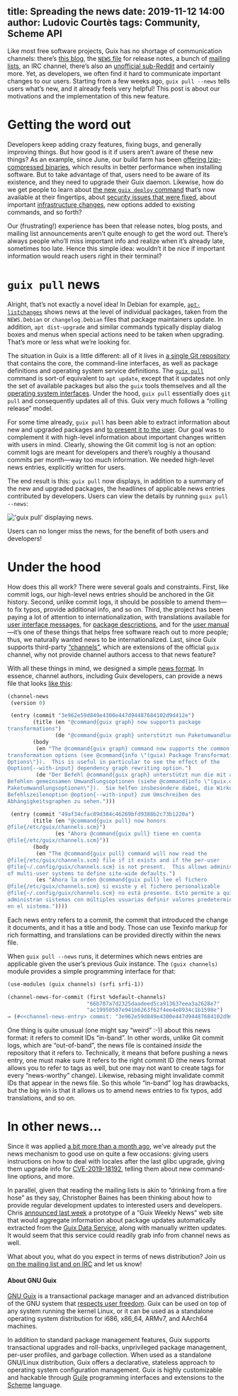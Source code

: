 title: Spreading the news
date: 2019-11-12 14:00
author: Ludovic Courtès
tags: Community, Scheme API
---

Like most free software projects, Guix has no shortage of communication
channels: there’s [this blog](https://guix.gnu.org/blog), the [`NEWS`
file](https://git.savannah.gnu.org/cgit/guix.git/tree/NEWS) for release
notes, a bunch of [mailing lists](https://guix.gnu.org/contact), an IRC
channel, there’s also an [unofficial
sub-Reddit](https://www.reddit.com/r/GUIX/) and certainly more.  Yet, as
developers, we often find it hard to communicate important changes to
our users.  Starting from a few weeks ago, `guix pull --news` tells
users what’s new, and it already feels very helpful!  This post is about
our motivations and the implementation of this new feature.

# Getting the word out

Developers keep adding crazy features, fixing bugs, and generally
improving things.  But how good is it if users aren’t aware of these new
things?  As an example, since June, our build farm has been [offering
lzip-compressed
binaries](https://guix.gnu.org/blog/2019/substitutes-are-now-available-as-lzip/),
which results in better performance when installing software.  But to
take advantage of that, users need to be aware of its existence, and
they need to upgrade their Guix daemon.  Likewise, how do we get people
to learn about [the new `guix deploy`
command](https://guix.gnu.org/blog/2019/managing-servers-with-gnu-guix-a-tutorial/)
that’s now available at their fingertips, about [security issues that
were fixed](https://guix.gnu.org/blog/tags/security-advisory/), about
important [infrastructure
changes](https://lists.gnu.org/archive/html/info-guix/2019-06/msg00001.html),
new options added to existing commands, and so forth?

Our (frustrating!) experience has been that release notes, blog posts,
and mailing list announcements aren’t quite enough to get the word out.
There’s always people who’ll miss important info and realize when it’s
already late, sometimes too late.  Hence this simple idea: wouldn’t it
be nice if important information would reach users right in their
terminal?

# `guix pull` news

Alright, that’s not exactly a novel idea!  In Debian for example,
[`apt-listchanges`](https://manpages.debian.org/testing/apt-listchanges/apt-listchanges.1.en.html)
shows news at the level of individual packages, taken from the
`NEWS.Debian` or `changelog.Debian` files that package maintainers
update.  In addition, `apt dist-upgrade` and similar commands typically
display dialog boxes and menus when special actions need to be taken
when upgrading.  That’s more or less what we’re looking for.

The situation in Guix is a little different: all of it lives in [a
single Git repository](https://git.savannah.gnu.org/cgit/guix.git/) that
contains the core, the command-line interfaces, as well as package
definitions and operating system service definitions.  The [`guix
pull`](https://guix.gnu.org/manual/devel/en/html_node/Invoking-guix-pull.html)
command is sort-of equivalent to `apt update`, except that it updates
not only the set of available packages but also the `guix` tools
themselves and all the [operating system
interfaces](https://guix.gnu.org/manual/devel/en/html_node/Using-the-Configuration-System.html).
Under the hood, `guix pull` essentially does `git pull` and consequently
updates all of this.  Guix very much follows a “rolling release” model.

For some time already, `guix pull` has been able to extract information
about new and upgraded packages and [to present it to the
user](https://guix.gnu.org/blog/2018/multi-dimensional-transactions-and-rollbacks-oh-my/).
Our goal was to complement it with high-level information about
important changes written with users in mind.  Clearly, showing the Git
commit log is not an option: commit logs are meant for developers and
there’s roughly a thousand commits per month—way too much information.
We needed high-level news entries, explicitly written for users.

The end result is this: `guix pull` now displays, in addition to a
summary of the new and upgraded packages, the headlines of applicable
news entries contributed by developers.  Users can view the details by
running `guix pull --news`:

!['guix pull' displaying news.](https://guix.gnu.org/static/blog/img/guix-pull-news.gif)

Users can no longer miss the news, for the benefit of both users and
developers!

# Under the hood

How does this all work?  There were several goals and constraints.
First, like commit logs, our high-level news entries should be anchored
in the Git history.  Second, unlike commit logs, it should be possible
to amend them—to fix typos, provide additional info, and so on.  Third,
the project has been paying a lot of attention to internationalization,
with translations available for [user interface
messages](https://translationproject.org/domain/guix.html), for [package
descriptions](https://translationproject.org/domain/guix-packages.html),
and for the [user manual](https://guix.gnu.org/manual/)—it’s one of
these things that helps free software reach out to more people; thus, we
naturally wanted news to be internationalized.  Last, since Guix
supports third-party
[“channels”](https://guix.gnu.org/manual/devel/en/html_node/Channels.html),
which are extensions of the official `guix` channel, why not provide
channel authors access to that news feature?

With all these things in mind, we designed a simple [news
format](https://guix.gnu.org/manual/devel/en/html_node/Channels.html#Writing-Channel-News).
In essence, channel authors, including Guix developers, can provide a
news file that looks [like
this](https://git.savannah.gnu.org/cgit/guix.git/tree/etc/news.scm):

```scheme
(channel-news
 (version 0)

 (entry (commit "3e962e59d849e4300e447d94487684102d9d412e")
        (title (en "@command{guix graph} now supports package
transformations")
               (de "@command{guix graph} unterstützt nun Paketumwandlungen"))
        (body
         (en "The @command{guix graph} command now supports the common package
transformation options (see @command{info \"(guix) Package Transformation
Options\"}).  This is useful in particular to see the effect of the
@option{--with-input} dependency graph rewriting option.")
         (de "Der Befehl @command{guix graph} unterstützt nun die mit anderen
Befehlen gemeinsamen Umwandlungsoptionen (siehe @command{info \"(guix.de)
Paketumwandlungsoptionen\"}).  Sie helfen insbesondere dabei, die Wirkung der
Befehlszeilenoption @option{--with-input} zum Umschreiben des
Abhängigkeitsgraphen zu sehen.")))

 (entry (commit "49af34cfac89d384c46269bfd9388b2c73b1220a")
        (title (en "@command{guix pull} now honors
@file{/etc/guix/channels.scm}")
               (es "Ahora @command{guix pull} tiene en cuenta
@file{/etc/guix/channels.scm}"))
        (body
         (en "The @command{guix pull} command will now read the
@file{/etc/guix/channels.scm} file if it exists and if the per-user
@file{~/.config/guix/channels.scm} is not present.  This allows administrators
of multi-user systems to define site-wide defaults.")
         (es "Ahora la orden @command{guix pull} lee el fichero
@file{/etc/guix/channels.scm} si existe y el fichero personalizable
@file{~/.config/guix/channels.scm} no está presente. Esto permite a quienes
administran sistemas con múltiples usuarias definir valores predeterminados
en el sistema."))))
```

Each news entry refers to a commit, the commit that introduced the
change it documents, and it has a title and body.  Those can use Texinfo
markup for rich formatting, and translations can be provided directly
within the news file.

When `guix pull --news` runs, it determines which news entries are
applicable given the user’s previous Guix instance.  The `(guix
channels)` module provides a simple programming interface for that:

```scheme
(use-modules (guix channels) (srfi srfi-1))

(channel-news-for-commit (first %default-channels)
                         "66b707a7d2325daadeed5ca913637eea3a2628e7"
                         "ac19950507e941b6263f62f4ee4e8934c1b1598e")
⇒ (#<<channel-news-entry> commit: "3e962e59d849e4300e447d94487684102d9d412e" tag: #f title: (("en" . "@command{guix graph} now supports package\ntransformations") …) body: …> #<<channel-news-entry> commit: "49af34cfac89d384c46269bfd9388b2c73b1220a" tag: #f title: (("en" . "@command{guix pull} now honors\n@file{/etc/guix/channels.scm}") …) body: …>)
```

One thing is quite unusual (one might say “weird” :-)) about this news
format: it refers to commit IDs “in-band”.  In other words, unlike Git
commit logs, which are “out-of-band”, the news file is contained
_inside_ the repository that it refers to.  Technically, it means that
before pushing a news entry, one must make sure it refers to the right
commit ID (the news format allows you to refer to tags as well, but one
may not want to create tags for every “news-worthy” change).  Likewise,
rebasing might invalidate commit IDs that appear in the news file.  So
this whole “in-band” log has drawbacks, but the big win is that it
allows us to amend news entries to fix typos, add translations, and so
on.

# In other news…

Since it was applied [a bit more than a month
ago](https://issues.guix.gnu.org/issue/37413), we’ve already put the
news mechanism to good use on quite a few occasions: giving users
instructions on how to deal with locales after the last glibc upgrade,
giving them upgrade info for
[CVE-2019-18192](https://guix.gnu.org/blog/2019/insecure-permissions-on-profile-directory-cve-2019-18192/),
telling them about new command-line options, and more.

In parallel, given that reading the mailing lists is akin to “drinking
from a fire hose” as they say, Christopher Baines has been thinking
about how to provide regular development updates to interested users and
developers.  Chris [announced last
week](https://lists.gnu.org/archive/html/guix-devel/2019-11/msg00016.html)
a prototype of a “Guix Weekly News” web site that would aggregate
information about package updates automatically extracted from the [Guix
Data Service](http://data.guix.gnu.org/), along with manually written
updates.  It would seem that this service could readily grab info from
channel news as well.

What about you, what do you expect in terms of news distribution?  Join
us [on the mailing list and on IRC](https://guix.gnu.org/contact) and
let us know!

#### About GNU Guix

[GNU Guix](https://www.gnu.org/software/guix) is a transactional package
manager and an advanced distribution of the GNU system that [respects
user
freedom](https://www.gnu.org/distros/free-system-distribution-guidelines.html).
Guix can be used on top of any system running the kernel Linux, or it
can be used as a standalone operating system distribution for i686,
x86_64, ARMv7, and AArch64 machines.

In addition to standard package management features, Guix supports
transactional upgrades and roll-backs, unprivileged package management,
per-user profiles, and garbage collection.  When used as a standalone
GNU/Linux distribution, Guix offers a declarative, stateless approach to
operating system configuration management.  Guix is highly customizable
and hackable through [Guile](https://www.gnu.org/software/guile)
programming interfaces and extensions to the
[Scheme](http://schemers.org) language.
